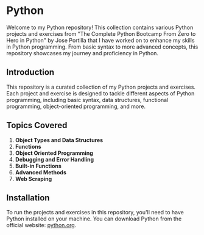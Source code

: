 # Python

Welcome to my Python repository! This collection contains various Python projects and exercises from "The Complete Python Bootcamp From Zero to Hero in Python" by Jose Portilla that I have worked on to enhance my skills in Python programming. From basic syntax to more advanced concepts, this repository showcases my journey and proficiency in Python.

## Introduction
This repository is a curated collection of my Python projects and exercises. Each project and exercise is designed to tackle different aspects of Python programming, including basic syntax, data structures, functional programming, object-oriented programming, and more.

## Topics Covered
1. **Object Types and Data Structures**
2. **Functions**
3. **Object Oriented Programming**
4. **Debugging and Error Handling**
5. **Built-in Functions**
6. **Advanced Methods**
7. **Web Scraping**

## Installation
To run the projects and exercises in this repository, you'll need to have Python installed on your machine. You can download Python from the official website: [python.org](https://www.python.org/).


